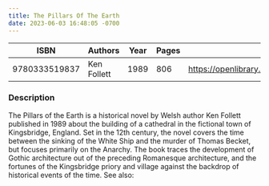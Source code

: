 ```yaml
---
title: The Pillars Of The Earth
date: 2023-06-03 16:48:05 -0700
---
```


| ISBN        | Authors      | Year    | Pages    | URL   |
| ----------- | ------------ | ------- | -------- | ----- |
| 9780333519837  | Ken Follett| 1989| 806|https://openlibrary.org/books/OL22084591M/The_pillars_of_the_earth|    

### Description
The Pillars of the Earth is a historical novel by Welsh author Ken Follett published in 1989 about the building of a cathedral in the fictional town of Kingsbridge, England. Set in the 12th century, the novel covers the time between the sinking of the White Ship and the murder of Thomas Becket, but focuses primarily on the Anarchy. The book traces the development of Gothic architecture out of the preceding Romanesque architecture, and the fortunes of the Kingsbridge priory and village against the backdrop of historical events of the time. See also: